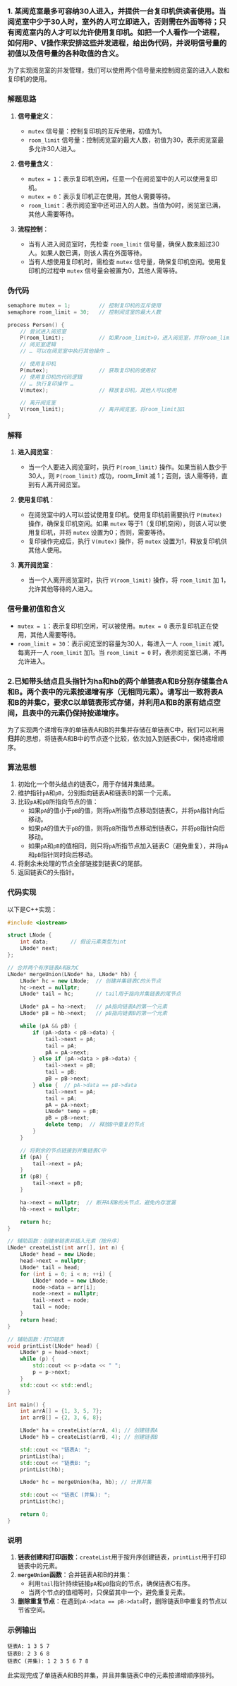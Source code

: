 ### 1. 某阅览室最多可容纳30人进入，并提供一台复印机供读者使用。当阅览室中少于30人时，室外的人可立即进入，否则需在外面等待；只有阅览室内的人才可以允许使用复印机。如把一个人看作一个进程，如何用P、V操作来安排这些并发进程，给出伪代码，并说明信号量的初值以及信号量的各种取值的含义。

为了实现阅览室的并发管理，我们可以使用两个信号量来控制阅览室的进入人数和复印机的使用。

### 解题思路

1. **信号量定义**：
   - `mutex` 信号量：控制复印机的互斥使用，初值为1。
   - `room_limit` 信号量：控制阅览室的最大人数，初值为30，表示阅览室最多允许30人进入。

2. **信号量含义**：
   - `mutex = 1`：表示复印机空闲，任意一个在阅览室中的人可以使用复印机。
   - `mutex = 0`：表示复印机正在使用，其他人需要等待。
   - `room_limit`：表示阅览室中还可进入的人数。当值为0时，阅览室已满，其他人需要等待。

3. **流程控制**：
   - 当有人进入阅览室时，先检查 `room_limit` 信号量，确保人数未超过30人。如果人数已满，则该人需在外面等待。
   - 当有人想使用复印机时，需检查 `mutex` 信号量，确保复印机空闲。使用复印机的过程中 `mutex` 信号量会被置为0，其他人需等待。

### 伪代码

```c
semaphore mutex = 1;         // 控制复印机的互斥使用
semaphore room_limit = 30;   // 控制阅览室的最大人数

process Person() {
    // 尝试进入阅览室
    P(room_limit);           // 如果room_limit>0，进入阅览室，并将room_limit减1
    // 阅览室逻辑
    // … 可以在阅览室中执行其他操作 …

    // 使用复印机
    P(mutex);                // 获取复印机的使用权
    // 使用复印机的代码逻辑
    // … 执行复印操作 …
    V(mutex);                // 释放复印机，其他人可以使用

    // 离开阅览室
    V(room_limit);           // 离开阅览室，将room_limit加1
}
```

### 解释

1. **进入阅览室**：
   - 当一个人要进入阅览室时，执行 `P(room_limit)` 操作。如果当前人数少于30人，则 `P(room_limit)` 成功，room_limit 减 1；否则，该人需等待，直到有人离开阅览室。

2. **使用复印机**：
   - 在阅览室中的人可以尝试使用复印机。使用复印机前需要执行 `P(mutex)` 操作，确保复印机空闲。如果 `mutex` 等于1（复印机空闲），则该人可以使用复印机，并将 `mutex` 设置为0；否则，需要等待。
   - 复印操作完成后，执行 `V(mutex)` 操作，将 `mutex` 设置为1，释放复印机供其他人使用。

3. **离开阅览室**：
   - 当一个人离开阅览室时，执行 `V(room_limit)` 操作，将 `room_limit` 加 1，允许其他等待的人进入。

### 信号量初值和含义

- `mutex = 1`：表示复印机空闲，可以被使用。`mutex = 0` 表示复印机正在使用，其他人需要等待。
- `room_limit = 30`：表示阅览室的容量为30人，每进入一人 `room_limit` 减1，每离开一人 `room_limit` 加1。当 `room_limit = 0` 时，表示阅览室已满，不再允许进入。

### 2.已知带头结点且头指针为ha和hb的两个单链表A和B分别存储集合A和B。两个表中的元素按递增有序（无相同元素）。请写出一致将表A和B的并集C，要求C以单链表形式存储，并利用A和B的原有结点空间，且表中的元素仍保持按递增序。
为了实现两个递增有序的单链表A和B的并集并存储在单链表C中，我们可以利用**归并**的思想，将链表A和B中的节点逐个比较，依次加入到链表C中，保持递增顺序。

### 算法思想

1. 初始化一个带头结点的链表C，用于存储并集结果。
2. 维护指针`pA`和`pB`，分别指向链表A和链表B的第一个元素。
3. 比较`pA`和`pB`所指向节点的值：
   - 如果`pA`的值小于`pB`的值，则将`pA`所指节点移动到链表C，并将`pA`指针向后移动。
   - 如果`pA`的值大于`pB`的值，则将`pB`所指节点移动到链表C，并将`pB`指针向后移动。
   - 如果`pA`和`pB`的值相同，则只将`pA`所指节点加入链表C（避免重复），并将`pA`和`pB`指针同时向后移动。
4. 将剩余未处理的节点全部链接到链表C的尾部。
5. 返回链表C的头指针。

### 代码实现

以下是C++实现：

```cpp
#include <iostream>

struct LNode {
    int data;       // 假设元素类型为int
    LNode* next;
};

// 合并两个有序链表A和B为C
LNode* mergeUnion(LNode* ha, LNode* hb) {
    LNode* hc = new LNode;  // 创建并集链表C的头节点
    hc->next = nullptr;
    LNode* tail = hc;       // tail用于指向并集链表的尾节点

    LNode* pA = ha->next;   // pA指向链表A的第一个元素
    LNode* pB = hb->next;   // pB指向链表B的第一个元素

    while (pA && pB) {
        if (pA->data < pB->data) {
            tail->next = pA;
            tail = pA;
            pA = pA->next;
        } else if (pA->data > pB->data) {
            tail->next = pB;
            tail = pB;
            pB = pB->next;
        } else {  // pA->data == pB->data
            tail->next = pA;
            tail = pA;
            pA = pA->next;
            LNode* temp = pB;
            pB = pB->next;
            delete temp;  // 释放B中重复的节点
        }
    }

    // 将剩余的节点链接到并集链表C中
    if (pA) {
        tail->next = pA;
    }
    if (pB) {
        tail->next = pB;
    }

    ha->next = nullptr;  // 断开A和B的头节点，避免内存泄漏
    hb->next = nullptr;

    return hc;
}

// 辅助函数：创建单链表并插入元素（按升序）
LNode* createList(int arr[], int n) {
    LNode* head = new LNode;
    head->next = nullptr;
    LNode* tail = head;
    for (int i = 0; i < n; ++i) {
        LNode* node = new LNode;
        node->data = arr[i];
        node->next = nullptr;
        tail->next = node;
        tail = node;
    }
    return head;
}

// 辅助函数：打印链表
void printList(LNode* head) {
    LNode* p = head->next;
    while (p) {
        std::cout << p->data << " ";
        p = p->next;
    }
    std::cout << std::endl;
}

int main() {
    int arrA[] = {1, 3, 5, 7};
    int arrB[] = {2, 3, 6, 8};

    LNode* ha = createList(arrA, 4); // 创建链表A
    LNode* hb = createList(arrB, 4); // 创建链表B

    std::cout << "链表A: ";
    printList(ha);
    std::cout << "链表B: ";
    printList(hb);

    LNode* hc = mergeUnion(ha, hb); // 计算并集

    std::cout << "链表C (并集): ";
    printList(hc);

    return 0;
}
```

### 说明

1. **链表创建和打印函数**：`createList`用于按升序创建链表，`printList`用于打印链表中的元素。
2. **`mergeUnion`函数**：合并链表A和B的并集：
   - 利用`tail`指针持续链接`pA`和`pB`指向的节点，确保链表C有序。
   - 当两个节点的值相等时，只保留其中一个，避免重复元素。
3. **删除重复节点**：在遇到`pA->data == pB->data`时，删除链表B中重复的节点以节省空间。

### 示例输出

```
链表A: 1 3 5 7 
链表B: 2 3 6 8 
链表C (并集): 1 2 3 5 6 7 8 
```

此实现完成了单链表A和B的并集，并且并集链表C中的元素按递增顺序排列。
